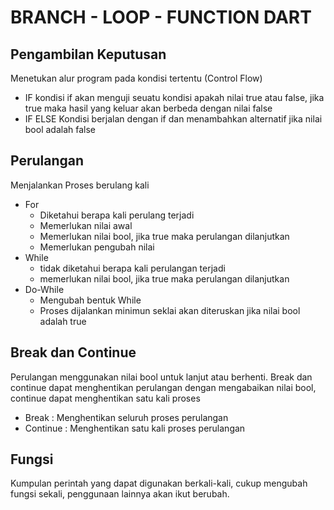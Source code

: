 # BRANCH - LOOP - FUNCTION DART

## Pengambilan Keputusan
Menetukan alur program pada kondisi tertentu (Control Flow)
- IF
kondisi if akan menguji seuatu kondisi apakah nilai true atau false, jika true maka hasil yang keluar akan berbeda dengan nilai false 
- IF ELSE 
Kondisi berjalan dengan if dan menambahkan alternatif jika nilai bool adalah false


## Perulangan
Menjalankan Proses berulang kali
- For 
    - Diketahui berapa kali perulang terjadi
    - Memerlukan nilai awal
    - Memerlukan nilai bool, jika true maka perulangan dilanjutkan 
    - Memerlukan pengubah nilai
- While 
    - tidak diketahui berapa kali perulangan terjadi 
    - memerlukan nilai bool, jika true maka perulangan dilanjutkan
- Do-While 
    - Mengubah bentuk While 
    - Proses dijalankan minimun seklai akan diteruskan jika nilai bool adalah true
## Break dan Continue
Perulangan menggunakan nilai bool untuk lanjut atau berhenti. Break dan continue dapat menghentikan perulangan dengan mengabaikan nilai bool, continue dapat menghentikan satu kali proses
- Break : Menghentikan seluruh proses perulangan
- Continue :  Menghentikan satu kali proses perulangan

## Fungsi
Kumpulan perintah yang dapat digunakan berkali-kali, cukup mengubah fungsi sekali, penggunaan lainnya akan ikut berubah.



